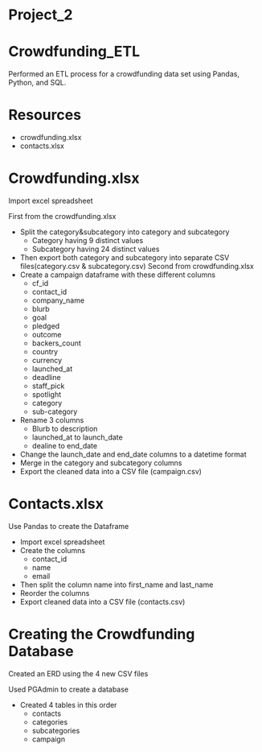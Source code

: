 # Project_2
# Crowdfunding_ETL
Performed an ETL process for a crowdfunding data set using Pandas, Python, and SQL.
# Resources
-  crowdfunding.xlsx
-  contacts.xlsx
# Crowdfunding.xlsx
Import excel spreadsheet

First from the crowdfunding.xlsx
- Split the category&subcategory into category and subcategory
    - Category having 9 distinct values
    - Subcategory having 24 distinct values
- Then export both category and subcategory into separate CSV files(category.csv & subcategory.csv)
Second from crowdfunding.xlsx
- Create a campaign dataframe with these different columns
  - cf_id
  - contact_id
  - company_name
  - blurb
  - goal
  - pledged
  - outcome
  - backers_count
  - country
  - currency
  - launched_at
  - deadline
  - staff_pick
  - spotlight
  - category
  - sub-category
- Rename 3 columns
  - Blurb to description
  - launched_at to launch_date
  - dealine to end_date	
- Change the launch_date and end_date columns to a datetime format
- Merge in the category and subcategory columns
- Export the cleaned data into a CSV file (campaign.csv)
# Contacts.xlsx
Use Pandas to create the Dataframe
- Import excel spreadsheet
- Create the columns
  - contact_id
  - name
  - email
- Then split the column name into first_name and last_name
- Reorder the columns
- Export cleaned data into a CSV file (contacts.csv)
# Creating the Crowdfunding Database
Created an ERD using the 4 new CSV files

Used PGAdmin to create a database
- Created 4 tables in this order
    - contacts
    - categories
    - subcategories
    - campaign

  
